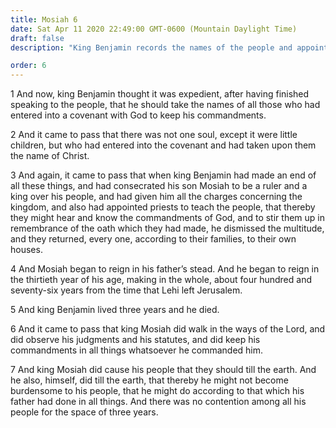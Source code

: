```yaml
---
title: Mosiah 6
date: Sat Apr 11 2020 22:49:00 GMT-0600 (Mountain Daylight Time)
draft: false
description: "King Benjamin records the names of the people and appoints priests to teach them—Mosiah reigns as a righteous king. About 124–121 B.C."

order: 6
---
```

    
1 And now, king Benjamin thought it was expedient, after having finished speaking to the people, that he should take the names of all those who had entered into a covenant with God to keep his commandments.

2 And it came to pass that there was not one soul, except it were little children, but who had entered into the covenant and had taken upon them the name of Christ.

3 And again, it came to pass that when king Benjamin had made an end of all these things, and had consecrated his son Mosiah to be a ruler and a king over his people, and had given him all the charges concerning the kingdom, and also had appointed priests to teach the people, that thereby they might hear and know the commandments of God, and to stir them up in remembrance of the oath which they had made, he dismissed the multitude, and they returned, every one, according to their families, to their own houses.

4 And Mosiah began to reign in his father’s stead. And he began to reign in the thirtieth year of his age, making in the whole, about four hundred and seventy-six years from the time that Lehi left Jerusalem.

5 And king Benjamin lived three years and he died.

6 And it came to pass that king Mosiah did walk in the ways of the Lord, and did observe his judgments and his statutes, and did keep his commandments in all things whatsoever he commanded him.

7 And king Mosiah did cause his people that they should till the earth. And he also, himself, did till the earth, that thereby he might not become burdensome to his people, that he might do according to that which his father had done in all things. And there was no contention among all his people for the space of three years.
